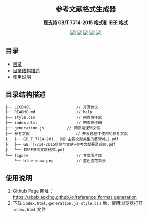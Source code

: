 <h2 align="center"> 参考文献格式生成器 </h2>
<p align="center"><b>现支持 GB/T 7714-2015 格式和 IEEE 格式</b></p>

<p align="center">
    <img src="https://badgen.net/github/license/abelxiaoxing/reference_format_generation/">
    <img src="https://badgen.net/github/checks/abelxiaoxing/reference_format_generation/main/">
    <img src="https://badgen.net/github/commits/abelxiaoxing/reference_format_generation/main/">
    <img src="https://badgen.net/github/stars/abelxiaoxing/reference_format_generation">
    <img src="https://badgen.net/github/last-commit/abelxiaoxing/reference_format_generation/main/">
</p>


## 目录

- [目录](#目录)
- [目录结构描述](#目录结构描述)
- [使用说明](#使用说明)

## 目录结构描述

```
├── LICENSE                    // 开源协议
├── README.md                  // help
├── style.css                  // 网页端样式
├── index.html                 // 网页端代码
├── generation.js 	       // 网页端逻辑文件
├── 参考文献                    // 开发过程中使用的参考文献
├   ├── GB_T_7714-201...则》主要文献类型的著录格式.pdf
├   ├── GB／T7714-2015信息与文献+参考文献著录规则.pdf
├   └── IEEE参考文献格式.pdf
└── figure                     // 背景图片库
    └── blue-snow.png          // 蓝色雪花背景

```

## 使用说明

1. Github Page 网址：https://abelxiaoxing.github.io/reference_format_generation
2. 下载 `index.html`, `generation.js`, `style.css` 后，使用浏览器打开 `index.html` 文件
